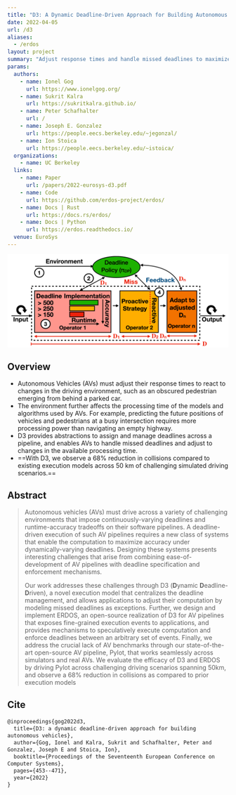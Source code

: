 ```yaml
---
title: "D3: A Dynamic Deadline-Driven Approach for Building Autonomous Vehicles"
date: 2022-04-05
url: /d3
aliases:
  - /erdos
layout: project
summary: "Adjust response times and handle missed deadlines to maximize application-wide accuracy."
params:
  authors:
    - name: Ionel Gog
      url: https://www.ionelgog.org/
    - name: Sukrit Kalra
      url: https://sukritkalra.github.io/
    - name: Peter Schafhalter
      url: /
    - name: Joseph E. Gonzalez
      url: https://people.eecs.berkeley.edu/~jegonzal/
    - name: Ion Stoica
      url: https://people.eecs.berkeley.edu/~istoica/
  organizations:
    - name: UC Berkeley
  links:
    - name: Paper
      url: /papers/2022-eurosys-d3.pdf
    - name: Code
      url: https://github.com/erdos-project/erdos/
    - name: Docs | Rust
      url: https://docs.rs/erdos/
    - name: Docs | Python
      url: https://erdos.readthedocs.io/
  venue: EuroSys
---
```


![D3 Design](d3-design.png "D3 Design")

## Overview

- Autonomous Vehicles (AVs) must adjust their response times to react to 
  changes in the driving environment, such as an obscured pedestrian emerging
  from behind a parked car.
- The environment further affects the processing time of the models and
  algorithms used by AVs. For example, predicting the future
  positions of vehicles and pedestrians at a busy intersection requires more
  processing power than navigating an empty highway.
- D3 provides abstractions to assign and manage deadlines across a pipeline,
  and enables AVs to handle missed deadlines and adjust to changes in the
  available processing time.
- ==With D3, we observe a 68% reduction in collisions compared to existing
  execution models across 50 km of challenging simulated driving scenarios.==

## Abstract

> Autonomous vehicles (AVs) must drive across a variety of challenging
> environments that impose continuously-varying deadlines and runtime-accuracy
> tradeoffs on their software pipelines. A deadline-driven execution of such AV
> pipelines requires a new class of systems that enable the computation to
> maximize accuracy under dynamically-varying deadlines. Designing these systems
> presents interesting challenges that arise from combining ease-of-development
> of AV pipelines with deadline specification and enforcement mechanisms.
> 
> Our work addresses these challenges through D3 (**D**ynamic
> **D**eadline-**D**riven), a novel execution model that centralizes the
> deadline management, and allows applications to adjust their computation by
> modeling missed deadlines as exceptions. Further, we design and implement
> ERDOS, an open-source realization of D3 for AV pipelines that exposes
> fine-grained execution events to applications, and provides mechanisms to
> speculatively execute computation and enforce deadlines between an arbitrary
> set of events. Finally, we address the crucial lack of AV benchmarks through
> our state-of-the- art open-source AV pipeline, Pylot, that works seamlessly
> across simulators and real AVs. We evaluate the efficacy of D3 and ERDOS by
> driving Pylot across challenging driving scenarios spanning 50km, and observe
> a 68% reduction in collisions as compared to prior execution models

## Cite

```
@inproceedings{gog2022d3,
  title={D3: a dynamic deadline-driven approach for building autonomous vehicles},
  author={Gog, Ionel and Kalra, Sukrit and Schafhalter, Peter and Gonzalez, Joseph E and Stoica, Ion},
  booktitle={Proceedings of the Seventeenth European Conference on Computer Systems},
  pages={453--471},
  year={2022}
}
```
